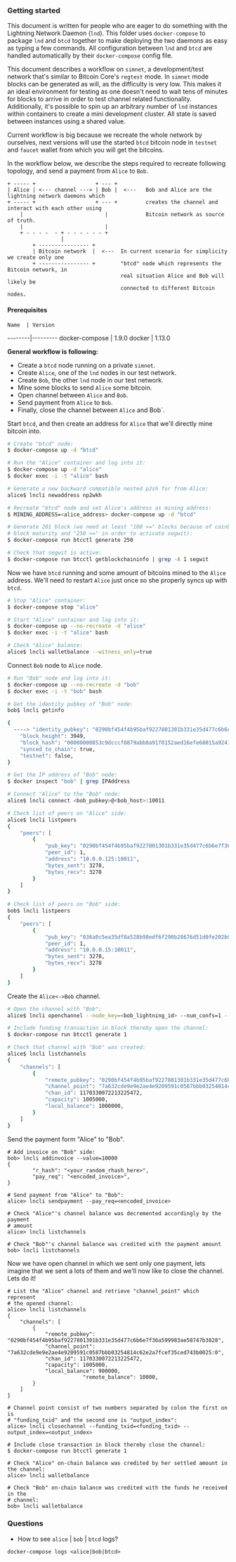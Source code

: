 ### Getting started
This document is written for people who are eager to do something with 
the Lightning Network Daemon (`lnd`). This folder uses `docker-compose` to
package `lnd` and `btcd` together to make deploying the two daemons as easy as
typing a few commands. All configuration between `lnd` and `btcd` are handled
automatically by their `docker-compose` config file.


This document describes a workflow on `simnet`, a development/test network
that's similar to Bitcoin Core's `regtest` mode. In `simnet` mode blocks can be
generated as will, as the difficulty is very low. This makes it an ideal
environment for testing as one doesn't need to wait tens of minutes for blocks
to arrive in order to test channel related functionality. Additionally, it's
possible to spin up an arbitrary number of `lnd` instances within containers to
create a mini development cluster. All state is saved between instances using a
shared value.

Current workflow is big because we recreate the whole network by ourselves,
next versions will use the started `btcd` bitcoin node in `testnet` and
`faucet` wallet from which you will get the bitcoins.

In the workflow below, we describe the steps required to recreate following
topology, and send a payment from `Alice` to `Bob`.
```
+ ----- +                   + --- +
| Alice | <--- channel ---> | Bob |  <---   Bob and Alice are the lightning network daemons which 
+ ----- +                   + --- +         creates the channel and interact with each other using   
    |                          |            Bitcoin network as source of truth. 
    |                          |            
    + - - - -  - + - - - - - - +            
                 |
        + ---------------- +
        | Bitcoin network  |  <---  In current scenario for simplicity we create only one  
        + ---------------- +        "btcd" node which represents the Bitcoin network, in  
                                    real situation Alice and Bob will likely be 
                                    connected to different Bitcoin nodes.
```

#### Prerequisites
    Name  | Version 
  --------|---------
  docker-compose | 1.9.0
  docker | 1.13.0

**General workflow is following:** 

 * Create a `btcd` node running on a private `simnet`.
 * Create `Alice`, one of the `lnd` nodes in our test network.
 * Create `Bob`, the other `lnd` node in our test network.
 * Mine some blocks to send `Alice` some bitcoin.
 * Open channel between `Alice` and `Bob`.
 * Send payment from `Alice` to `Bob`.
 * Finally, close the channel between `Alice` and Bob`.

Start `btcd`, and then create an address for `Alice` that we'll directly mine
bitcoin into.
```bash
# Create "btcd" node:
$ docker-compose up -d "btcd"

# Run the "Alice" container and log into it:
$ docker-compose up -d "alice"
$ docker exec -i -t "alice" bash

# Generate a new backward compatible nested p2sh for from Alice:
alice$ lncli newaddress np2wkh 

# Recreate "btcd" node and set Alice's address as mining address:
$ MINING_ADDRESS=<alice_address> docker-compose up -d "btcd"

# Generate 201 block (we need at least "100 >=" blocks because of coinbase 
# block maturity and "250 >=" in order to activate segwit):
$ docker-compose run btcctl generate 250

# Check that segwit is active:
$ docker-compose run btcctl getblockchaininfo | grep -A 1 segwit
```

Now we have `btcd` running and some amount of bitcoins mined to the `Alice`
address. We'll need to restart `Alice` just once so she properly syncs up with
`btcd`.
```bash
# Stop "Alice" container:
$ docker-compose stop "alice"

# Start "Alice" container and log into it:
$ docker-compose up --no-recreate -d "alice"
$ docker exec -i -t "alice" bash

# Check "Alice" balance:
alice$ lncli walletbalance --witness_only=true
```

Connect `Bob` node to `Alice` node.
```bash
# Run "Bob" node and log into it:
$ docker-compose up --no-recreate -d "bob"
$ docker exec -i -t "bob" bash

# Get the identity pubkey of "Bob" node:
bob$ lncli getinfo

{
  ----> "identity_pubkey": "0290bf454f4b95baf9227801301b331e35d477c6b6e7f36a599983ae58747b3828",
	"block_height": 3949,
	"block_hash": "00000000853c9dcccf8879abb0a91f0152aed16efe68015a924156f5845016ee",
	"synced_to_chain": true,
	"testnet": false,
}

# Get the IP address of "Bob" node:
$ docker inspect "bob" | grep IPAddress

# Connect "Alice" to the "Bob" node:
alice$ lncli connect <bob_pubkey>@<bob_host>:10011

# Check list of peers on "Alice" side:
alice$ lncli listpeers
{
	"peers": [
		{
			"pub_key": "0290bf454f4b95baf9227801301b331e35d477c6b6e7f36a599983ae58747b3828",
			"peer_id": 1,
			"address": "10.0.0.125:10011",
			"bytes_sent": 3278,
			"bytes_recv": 3278
		}
	]
}

# Check list of peers on "Bob" side:
bob$ lncli listpeers
{
	"peers": [
		{
			"pub_key": "036a0c5ea35df8a528b98edf6f290b28676d51d0fe202b073fe677612a39c0aa09",
			"peer_id": 1,
			"address": "10.0.0.15:10011",
			"bytes_sent": 3278,
			"bytes_recv": 3278
		}
	]
}
```

Create the `Alice<->Bob` channel.
```bash
# Open the channel with "Bob":
alice$ lncli openchannel --node_key=<bob_lightning_id> --num_confs=1 --local_amt=1000000

# Include funding transaction in block thereby open the channel:
$ docker-compose run btcctl generate 1

# Check that channel with "Bob" was created:
alice$ lncli listchannels
{
	"channels": [
		{
			"remote_pubkey": "0290bf454f4b95baf9227801301b331e35d477c6b6e7f36a599983ae58747b3828",
			"channel_point": "7a632cde9e9e2ae4e9209591c0587bbb03254814c62e2a7fcef35ced743b0025:0",
			"chan_id": 1170330072213225472,
			"capacity": 1005000,
			"local_balance": 1000000,
		}
	]
}

```

Send the payment form "Alice" to "Bob".
```
# Add invoice on "Bob" side:
bob> lncli addinvoice --value=10000
{
        "r_hash": "<your_random_rhash_here>", 
        "pay_req": "<encoded_invoice>", 
}

# Send payment from "Alice" to "Bob":
alice> lncli sendpayment --pay_req=<encoded_invoice>

# Check "Alice"'s channel balance was decremented accordingly by the payment
# amount
alice> lncli listchannels

# Check "Bob"'s channel balance was credited with the payment amount
bob> lncli listchannels
```

Now we have open channel in which we sent only one payment, lets imagine
that we sent a lots of them and we'll now like to close the channel. Lets do
it!
```
# List the "Alice" channel and retrieve "channel_point" which represent
# the opened channel:
alice> lncli listchannels
{
	"channels": [
		{
			"remote_pubkey": "0290bf454f4b95baf9227801301b331e35d477c6b6e7f36a599983ae58747b3828",
			"channel_point": "7a632cde9e9e2ae4e9209591c0587bbb03254814c62e2a7fcef35ced743b0025:0",
			"chan_id": 1170330072213225472,
			"capacity": 1005000,
			"local_balance": 900000,
                        "remote_balance": 10000, 
		}
	]
}

# Channel point consist of two numbers separated by colon the first on is
# "funding_txid" and the second one is "output_index":
alice> lncli closechannel --funding_txid=<funding_txid> --output_index=<output_index>

# Include close transaction in block thereby close the channel:
$ docker-compose run btcctl generate 1

# Check "Alice" on-chain balance was credited by her settled amount in the channel:
alice> lncli walletbalance

# Check "Bob" on-chain balance was credited with the funds he received in the
# channel:
bob> lncli walletbalance
```


### Questions
* How to see `alice` | `bob` | `btcd` logs?
```
docker-compose logs <alice|bob|btcd> 
```
